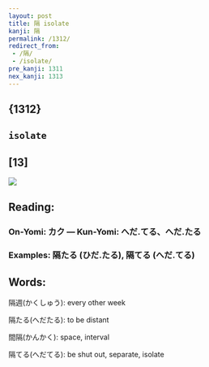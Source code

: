 ```yaml
---
layout: post
title: 隔 isolate
kanji: 隔
permalink: /1312/
redirect_from:
 - /隔/
 - /isolate/
pre_kanji: 1311
nex_kanji: 1313
---
```


## {1312}

## `isolate`

## [13]

<div class="stroke"><img src="E99A94.png" /></div>

## Reading:

### On-Yomi: カク &mdash; Kun-Yomi: へだ.てる、へだ.たる

### Examples: 隔たる (ひだ.たる), 隔てる (へだ.てる)

## Words:

隔週(かくしゅう): every other week

隔たる(へだたる): to be distant

間隔(かんかく): space, interval

隔てる(へだてる): be shut out, separate, isolate
